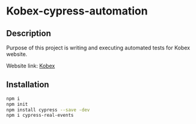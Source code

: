 # Kobex-cypress-automation

## Description

Purpose of this project is writing and executing automated tests for Kobex website.

Website link: [Kobex](https://kobex.rs/)

## Installation

```sh
npm i
npm init
npm install cypress --save -dev
npm i cypress-real-events
```
